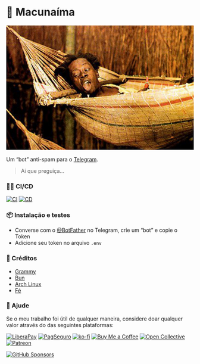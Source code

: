 # 🤖 Macunaíma

<!--suppress HtmlDeprecatedAttribute -->
<div align="center">
    <img src="./assets/macunaima2.jpg" alt="Macunaíma" />
</div>

Um “bot” anti-spam para o [Telegram](https://telegram.org).

> Ai que preguiça...

### 🏃‍♂️ CI/CD

[![CI](https://github.com/sistematico/macunaima-telegram-bot/actions/workflows/ci.yml/badge.svg)](https://github.com/sistematico/macunaima-telegram-bot/actions/workflows/ci.yml)
[![CD](https://github.com/sistematico/macunaima-telegram-bot/actions/workflows/cd.yml/badge.svg)](https://github.com/sistematico/macunaima-telegram-bot/actions/workflows/cd.yml)

### 📦 Instalação e testes

- Converse com o [@BotFather](https://t.me/botfather) no Telegram, crie um “bot” e copie o Token
- Adicione seu token no arquivo `.env`

### 👏 Créditos

- [Grammy](https://grammy.dev)
- [Bun](https://bun.sh)
- [Arch Linux](https://archlinux.org)
- [Fé](https://pt.wikipedia.org/wiki/Fé)

### 👏 Ajude

Se o meu trabalho foi útil de qualquer maneira, considere doar qualquer valor através do das seguintes plataformas:

[![LiberaPay](https://img.shields.io/badge/LiberaPay-gray?logo=liberapay&logoColor=white&style=flat-square)](https://liberapay.com/sistematico/donate) [![PagSeguro](https://img.shields.io/badge/PagSeguro-gray?logo=pagseguro&logoColor=white&style=flat-square)](https://pag.ae/bfxkQW) [![ko-fi](https://img.shields.io/badge/ko--fi-gray?logo=ko-fi&logoColor=white&style=flat-square)](https://ko-fi.com/K3K32RES9) [![Buy Me a Coffee](https://img.shields.io/badge/Buy_Me_a_Coffee-gray?logo=buy-me-a-coffee&logoColor=white&style=flat-square)](https://www.buymeacoffee.com/sistematico) [![Open Collective](https://img.shields.io/badge/Open_Collective-gray?logo=opencollective&logoColor=white&style=flat-square)](https://opencollective.com/sistematico) [![Patreon](https://img.shields.io/badge/Patreon-gray?logo=patreon&logoColor=white&style=flat-square)](https://patreon.com/sistematico)


[![GitHub Sponsors](https://img.shields.io/github/sponsors/sistematico?label=Github%20Sponsors)](https://github.com/sponsors/sistematico)
